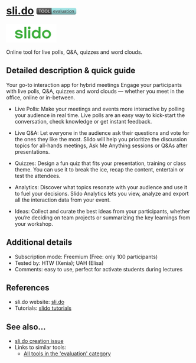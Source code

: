 # [sli.do](https://www.sli.do/)  [<img src="images/evaluation.png" align="bottom">](https://github.com/e-CLOSE/Toolbox/issues?q=label%3A01_TOOL+label%3Aevaluation)

[<img src="images/slido.png" align="bottom" height="50" alt="slido Logo">](https://www.sli.do/)

Online tool for live polls, Q&A, quizzes and word clouds.


## Detailed description & quick guide

Your go-to interaction app for hybrid meetings
Engage your participants with live polls, Q&A, quizzes and word clouds — whether you meet in the office, online or in-between.

+ Live Polls: 
Make your meetings and events more interactive by polling your audience in real time. Live polls are an easy way to kick-start the conversation, check knowledge or get instant feedback.

+ Live Q&A:
Let everyone in the audience ask their questions and vote for the ones they like the most. Slido will help you prioritize the discussion topics for all-hands meetings, Ask Me Anything sessions or Q&As after presentations.

+ Quizzes:
Design a fun quiz that fits your presentation, training or class theme. You can use it to break the ice, recap the content, entertain or test the attendees.

+ Analytics:
Discover what topics resonate with your audience and use it to fuel your decisions. Slido Analytics lets you view, analyze and export all the interaction data from your event.

+ Ideas:
Collect and curate the best ideas from your participants, whether you’re deciding on team projects or summarizing the key learnings from your workshop.


## Additional details

- Subscription mode: Freemium (Free: only 100 participants)
- Tested by: HTW (Xenia); UAH (Elisa)
- Comments: easy to use, perfect for activate students during lectures


## References

- sli.do website: [sli.do](https://www.sli.do/)
- Tutorials: [slido tutorials](https://www.youtube.com/c/Slido/videos)


## See also...

- [sli.do creation issue](https://github.com/e-CLOSE/Toolbox/issues/75)
- Links to similar tools:
  - [All tools in the 'evaluation' category](https://github.com/e-CLOSE/Toolbox/issues?q=label%3A01_TOOL+label%3Aevaluation)
